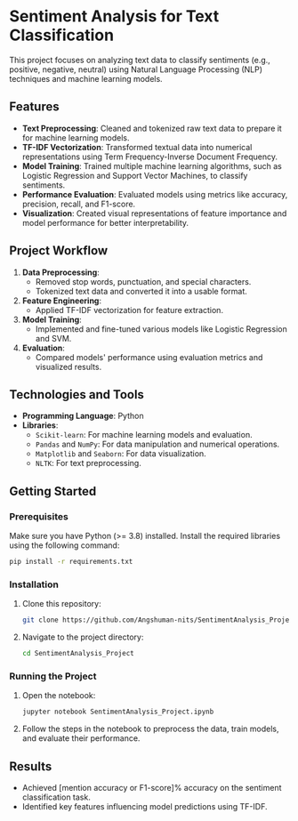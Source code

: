 

# Sentiment Analysis for Text Classification

This project focuses on analyzing text data to classify sentiments (e.g., positive, negative, neutral) using Natural Language Processing (NLP) techniques and machine learning models.

## Features

- **Text Preprocessing**: Cleaned and tokenized raw text data to prepare it for machine learning models.
- **TF-IDF Vectorization**: Transformed textual data into numerical representations using Term Frequency-Inverse Document Frequency.
- **Model Training**: Trained multiple machine learning algorithms, such as Logistic Regression and Support Vector Machines, to classify sentiments.
- **Performance Evaluation**: Evaluated models using metrics like accuracy, precision, recall, and F1-score.
- **Visualization**: Created visual representations of feature importance and model performance for better interpretability.

## Project Workflow

1. **Data Preprocessing**:
   - Removed stop words, punctuation, and special characters.
   - Tokenized text data and converted it into a usable format.
2. **Feature Engineering**:
   - Applied TF-IDF vectorization for feature extraction.
3. **Model Training**:
   - Implemented and fine-tuned various models like Logistic Regression and SVM.
4. **Evaluation**:
   - Compared models' performance using evaluation metrics and visualized results.

## Technologies and Tools

- **Programming Language**: Python
- **Libraries**: 
  - `Scikit-learn`: For machine learning models and evaluation.
  - `Pandas` and `NumPy`: For data manipulation and numerical operations.
  - `Matplotlib` and `Seaborn`: For data visualization.
  - `NLTK`: For text preprocessing.

## Getting Started

### Prerequisites
Make sure you have Python (>= 3.8) installed. Install the required libraries using the following command:

```bash
pip install -r requirements.txt
```

### Installation

1. Clone this repository:
   ```bash
   git clone https://github.com/Angshuman-nits/SentimentAnalysis_Project.git
   ```
2. Navigate to the project directory:
   ```bash
   cd SentimentAnalysis_Project
   ```

### Running the Project

1. Open the notebook:
   ```bash
   jupyter notebook SentimentAnalysis_Project.ipynb
   ```
2. Follow the steps in the notebook to preprocess the data, train models, and evaluate their performance.

## Results

- Achieved [mention accuracy or F1-score]% accuracy on the sentiment classification task.
- Identified key features influencing model predictions using TF-IDF.




